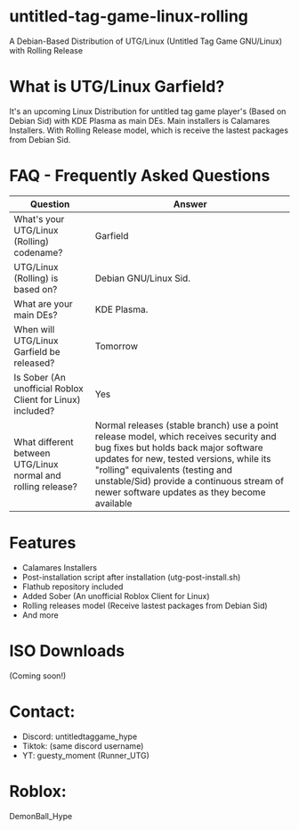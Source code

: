 # untitled-tag-game-linux-rolling
A Debian-Based Distribution of UTG/Linux (Untitled Tag Game GNU/Linux) with Rolling Release

# What is UTG/Linux Garfield?
It's an upcoming Linux Distribution for untitled tag game player's (Based on Debian Sid) with KDE Plasma as main DEs. Main installers is Calamares Installers. With Rolling Release model, which is receive the lastest packages from Debian Sid.

# FAQ - Frequently Asked Questions
| **Question** | **Answer** |
|--------------|------------|
| What's your UTG/Linux (Rolling) codename? | Garfield |
| UTG/Linux (Rolling) is based on? | Debian GNU/Linux Sid. |
| What are your main DEs? | KDE Plasma. |
| When will UTG/Linux Garfield be released? | Tomorrow |
| Is Sober (An unofficial Roblox Client for Linux) included? | Yes |
| What different between UTG/Linux normal and rolling release? | Normal releases (stable branch) use a point release model, which receives security and bug fixes but holds back major software updates for new, tested versions, while its "rolling" equivalents (testing and unstable/Sid) provide a continuous stream of newer software updates as they become available |

# Features
- Calamares Installers
- Post-installation script after installation (utg-post-install.sh)
- Flathub repository included
- Added Sober (An unofficial Roblox Client for Linux)
- Rolling releases model (Receive lastest packages from Debian Sid)
- And more

# ISO Downloads
(Coming soon!)

# Contact:
- Discord: untitledtaggame_hype
- Tiktok: (same discord username)
- YT: guesty_moment (Runner_UTG)

# Roblox:
DemonBall_Hype
